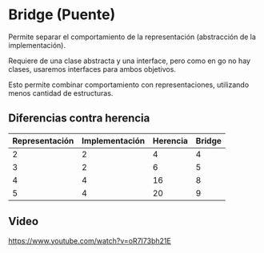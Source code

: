 # Bridge (Puente)

Permite separar el comportamiento de la representación (abstracción de la implementación).

Requiere de una clase abstracta y una interface, pero como en go no hay clases, usaremos interfaces para ambos objetivos.

Esto permite combinar comportamiento con representaciones, utilizando menos cantidad de estructuras.

## Diferencias contra herencia
|Representación|Implementación|Herencia|Bridge|
|---|---|---|---|
|2|2|4|4|
|3|2|6|5|
|4|4|16|8|
|5|4|20|9|

## Video
https://www.youtube.com/watch?v=oR7I73bh21E
